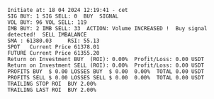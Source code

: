     Initiate at: 18 04 2024 12:19:41 - cet
    SIG BUY: 1 SIG SELL: 0  BUY  SIGNAL
    VOL BUY: 96 VOL SELL: 119
    IMB BUY: 2 IMB SELL: 33  ACTION: Volume INCREASED !  Buy signal detected!  SELL IMBALANCE
    SMA : 61380.03     RSI: 55.13
    SPOT   Current Price 61378.01
    FUTURE Current Price 61355.20
    Return on Investment BUY  (ROI): 0.00%  Profit/Loss: 0.00 USDT
    Return on Investment SELL (ROI): 0.00%  Profit/Loss: 0.00 USDT
    PROFITS BUY  $ 0.00 LOSSES BUY  $ 0.00  0.00%  TOTAL 0.00 USDT
    PROFITS SELL $ 0.00 LOSSES SELL $ 0.00  0.00%  TOTAL 0.00 USDT
    TRAILING STOP ROI  BUY 2.00%
    TRAILING LAST ROI  BUY 2.00%
